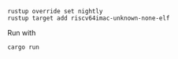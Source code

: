 ```
rustup override set nightly
rustup target add riscv64imac-unknown-none-elf
```

Run with
```
cargo run
```
